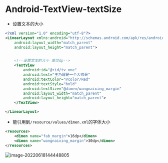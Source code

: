 # Android-TextView-textSize

- 设置文本的大小

```xml
<?xml version="1.0" encoding="utf-8"?>
<LinearLayout xmlns:android="http://schemas.android.com/apk/res/android"
    android:layout_width="match_parent"
    android:layout_height="match_parent">


    <!--设置文本的大小 单位dp-->
    <TextView
        android:id="@+id/tv_one"
        android:text="王乃醒是一个大帅哥"
        android:textColor="@color/Red"
        android:textStyle="bold"
        android:textSize="@dimen/wangnaixing_margin"
        android:layout_width="match_parent"
        android:layout_height="match_parent">
    </TextView>

</LinearLayout>
```

- 能引用到`/resource/values/dimen.xml`的字体大小

```xml
<resources>
    <dimen name="fab_margin">16dp</dimen>
    <dimen name="wangnaixing_margin">30dp</dimen>
</resources>
```

![image-20220618144448805](C:/Users/Administrator.DESKTOP-E0KTJ20/AppData/Roaming/Typora/typora-user-images/image-20220618144448805.png)